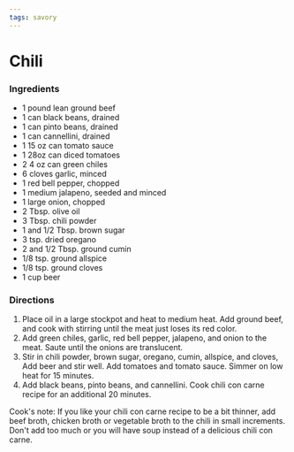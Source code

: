 ```yaml
---
tags: savory
---
```

# Chili

### Ingredients
- 1 pound lean ground beef
- 1 can black beans, drained
- 1 can pinto beans, drained
- 1 can cannellini, drained
- 1 15 oz can tomato sauce
- 1 28oz can diced tomatoes
- 2 4 oz can green chiles
- 6 cloves garlic, minced
- 1 red bell pepper, chopped
- 1  medium jalapeno, seeded and minced
- 1 large onion, chopped
- 2 Tbsp. olive oil
- 3 Tbsp. chili powder
- 1 and 1/2 Tbsp. brown sugar
- 3 tsp. dried oregano
- 2 and 1/2 Tbsp. ground cumin
- 1/8 tsp. ground allspice
- 1/8 tsp. ground cloves
- 1 cup beer

### Directions
1. Place oil in a large stockpot and heat to medium heat.  Add ground beef, and cook with stirring until the meat just loses its red color.
2. Add green chiles, garlic, red bell pepper, jalapeno, and onion to the meat.  Saute until the onions are translucent.
3. Stir in chili powder, brown sugar, oregano, cumin, allspice, and cloves,  Add beer and stir well.  Add tomatoes and tomato sauce.  Simmer on low heat for 15 minutes.
4. Add black beans, pinto beans, and cannellini.  Cook chili con carne recipe for an additional 20 minutes.

Cook's note:  If you like your chili con carne recipe to be a bit thinner, add beef broth, chicken broth or vegetable broth to the chili in small increments.  Don't add too much or you will have soup instead of a delicious chili con carne.
